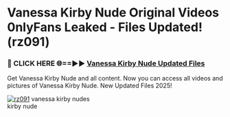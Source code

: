 # Vanessa Kirby Nude Original Videos 0nlyFans Leaked - Files Updated! (rz091)

<h3>🔴 CLICK HERE 🌐==►► <a href="https://tinyurl.com/5h6xmrr3" rel="nofollow">Vanessa Kirby Nude Updated Files</a></h3>

Get Vanessa Kirby Nude and all content. Now you can access all videos and pictures of Vanessa Kirby Nude. New Updated Files 2025!

[![rz091](https://i.imgur.com/KVD873Z.gif)](https://tinyurl.com/5h6xmrr3)
vanessa kirby nudes<br>
kirby nude